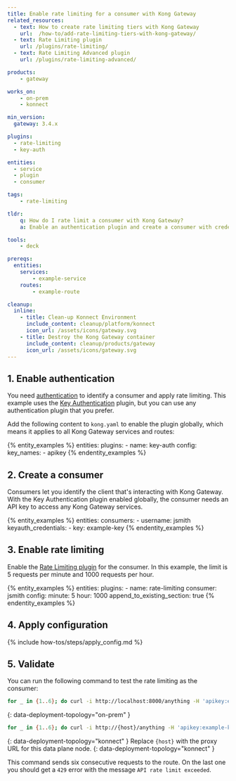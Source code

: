 ```yaml
---
title: Enable rate limiting for a consumer with Kong Gateway
related_resources:
  - text: How to create rate limiting tiers with Kong Gateway
    url:  /how-to/add-rate-limiting-tiers-with-kong-gateway/
  - text: Rate Limiting plugin
    url: /plugins/rate-limiting/
  - text: Rate Limiting Advanced plugin
    url: /plugins/rate-limiting-advanced/

products:
    - gateway

works_on:
    - on-prem
    - konnect

min_version:
  gateway: 3.4.x

plugins:
  - rate-limiting
  - key-auth

entities: 
  - service
  - plugin
  - consumer

tags:
    - rate-limiting

tldr:
    q: How do I rate limit a consumer with Kong Gateway?
    a: Enable an authentication plugin and create a consumer with credentials, then enable the <a href="/plugins/rate-limiting/reference">Rate Limiting plugin</a> on the new consumer.

tools:
    - deck

prereqs:
  entities:
    services:
        - example-service
    routes:
        - example-route

cleanup:
  inline:
    - title: Clean-up Konnect Environment
      include_content: cleanup/platform/konnect
      icon_url: /assets/icons/gateway.svg
    - title: Destroy the Kong Gateway container
      include_content: cleanup/products/gateway
      icon_url: /assets/icons/gateway.svg
---
```


## 1. Enable authentication

You need [authentication](/authentication/) to identify a consumer and apply rate limiting.
This example uses the [Key Authentication](/plugins/key-auth) plugin, but you can use any authentication plugin that you prefer.

Add the following content to `kong.yaml` to enable the plugin globally, which means it applies to all Kong Gateway services and routes:

{% entity_examples %}
entities:
  plugins:
    - name: key-auth
      config:
        key_names:
          - apikey
{% endentity_examples %}

## 2. Create a consumer

Consumers let you identify the client that's interacting with Kong Gateway. 
With the Key Authentication plugin enabled globally, the consumer needs an API key to access any Kong Gateway services.

{% entity_examples %}
entities:
  consumers:
    - username: jsmith
      keyauth_credentials:
        - key: example-key
{% endentity_examples %}

## 3. Enable rate limiting

Enable the [Rate Limiting plugin](/plugins/rate-limiting/) for the consumer. 
In this example, the limit is 5 requests per minute and 1000 requests per hour.

{% entity_examples %}
entities:
  plugins:
    - name: rate-limiting
      consumer: jsmith
      config:
        minute: 5
        hour: 1000
append_to_existing_section: true
{% endentity_examples %}

## 4. Apply configuration

{% include how-tos/steps/apply_config.md %}

## 5. Validate

You can run the following command to test the rate limiting as the consumer:

```bash
for _ in {1..6}; do curl -i http://localhost:8000/anything -H 'apikey:example-key'; echo; done
```
{: data-deployment-topology="on-prem" }

```bash
for _ in {1..6}; do curl -i http://{host}/anything -H 'apikey:example-key'; echo; done
```
{: data-deployment-topology="konnect" }
Replace `{host}` with the proxy URL for this data plane node.
{: data-deployment-topology="konnect" }

This command sends six consecutive requests to the route. On the last one you should get a `429` error with the message `API rate limit exceeded`.
